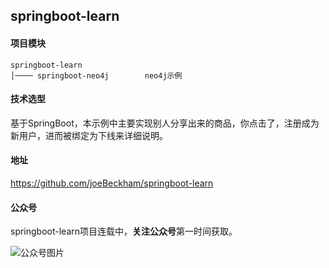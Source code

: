 ## springboot-learn

#### 项目模块
```
springboot-learn
│──── springboot-neo4j        neo4j示例
```

#### 技术选型
基于SpringBoot，本示例中主要实现别人分享出来的商品，你点击了，注册成为新用户，进而被绑定为下线来详细说明。

#### 地址
https://github.com/joeBeckham/springboot-learn

#### 公众号
springboot-learn项目连载中，**关注公众号**第一时间获取。

![公众号图片](https://xbq.oss-cn-shenzhen.aliyuncs.com/blog/qrcode.jpg)
